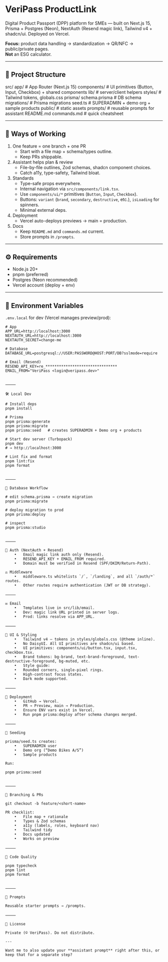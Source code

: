 # VeriPass ProductLink

Digital Product Passport (DPP) platform for SMEs — built on Next.js 15, Prisma + Postgres (Neon), NextAuth (Resend magic link), Tailwind v4 + shadcn/ui. Deployed on Vercel.

**Focus:** product data handling → standardization → QR/NFC → public/private pages.  
**Not** an ESG calculator.

---

## 🧭 Project Structure

src/
app/ # App Router (Next.js 15)
components/ # UI primitives (Button, Input, Checkbox) + shared components
lib/ # server/client helpers
styles/ # Tailwind tokens, globals.css
prisma/
schema.prisma # DB schema
migrations/ # Prisma migrations
seed.ts # SUPERADMIN + demo org + sample products
public/ # static assets
prompts/ # reusable prompts for assistant
README.md
commands.md # quick cheatsheet

---

## 🚦 Ways of Working

1. One feature = one branch + one PR
   - Start with a file map + schema/types outline.
   - Keep PRs shippable.
2. Assistant helps plan & review
   - File-by-file outlines, Zod schemas, shadcn component choices.
   - Catch a11y, type-safety, Tailwind bloat.
3. Standards
   - Type-safe props everywhere.
   - Internal navigation via `src/components/link.tsx`.
   - Use `components/ui/*` primitives (`Button`, `Input`, `Checkbox`).
   - Buttons: `variant` (`brand`, `secondary`, `destructive`, etc.), `isLoading` for spinners.
   - Minimal external deps.
4. Deployment
   - Vercel auto-deploys previews → main = production.
5. Docs
   - Keep `README.md` and `commands.md` current.
   - Store prompts in `/prompts`.

---

## ⚙️ Requirements

- Node.js 20+
- pnpm (preferred)
- Postgres (Neon recommended)
- Vercel account (deploy + env)

---

## 🔐 Environment Variables

`.env.local` for dev (Vercel manages preview/prod):

```env
# App
APP_URL=http://localhost:3000
NEXTAUTH_URL=http://localhost:3000
NEXTAUTH_SECRET=change-me

# Database
DATABASE_URL=postgresql://USER:PASSWORD@HOST:PORT/DB?sslmode=require

# Email (Resend)
RESEND_API_KEY=re_********************************
EMAIL_FROM="VeriPass <login@veripass.dev>"


⸻

🛠️ Local Dev

# Install deps
pnpm install

# Prisma
pnpm prisma:generate
pnpm prisma:migrate
pnpm prisma:seed   # creates SUPERADMIN + Demo org + products

# Start dev server (Turbopack)
pnpm dev
# → http://localhost:3000

# Lint fix and format
pnpm lint:fix
pnpm format


⸻

🧾 Database Workflow

# edit schema.prisma → create migration
pnpm prisma:migrate

# deploy migration to prod
pnpm prisma:deploy

# inspect
pnpm prisma:studio


⸻

🔑 Auth (NextAuth + Resend)
	•	Email magic link auth only (Resend).
	•	RESEND_API_KEY + EMAIL_FROM required.
	•	Domain must be verified in Resend (SPF/DKIM/Return-Path).

⚖️ Middleware
	•	middleware.ts whitelists `/`, `/landing`, and all `/auth/*` routes.
	•	Other routes require authentication (JWT or DB strategy).

⸻

✉️ Email
	•	Templates live in src/lib/email.
	•	Dev: magic link URL printed in server logs.
	•	Prod: links resolve via APP_URL.

⸻

🎨 UI & Styling
	•	Tailwind v4 — tokens in styles/globals.css (@theme inline).
	•	No DaisyUI. All UI primitives are shadcn/ui based.
	•	UI primitives: components/ui/button.tsx, input.tsx, checkbox.tsx.
	•	Brand tokens: bg-brand, text-brand-foreground, text-destructive-foreground, bg-muted, etc.
	•	Style guide:
	•	Rounded corners, single-pixel rings.
	•	High-contrast focus states.
	•	Dark mode supported.

⸻

🚀 Deployment
	•	GitHub → Vercel.
	•	PR → Preview, main → Production.
	•	Ensure ENV vars exist in Vercel.
	•	Run pnpm prisma:deploy after schema changes merged.

⸻

🌱 Seeding

prisma/seed.ts creates:
	•	SUPERADMIN user
	•	Demo org (“Demo Bikes A/S”)
	•	Sample products

Run:

pnpm prisma:seed


⸻

🔀 Branching & PRs

git checkout -b feature/<short-name>

PR checklist:
	•	File map + rationale
	•	Types & Zod schemas
	•	a11y (labels, roles, keyboard nav)
	•	Tailwind tidy
	•	Docs updated
	•	Works on preview

⸻

🧹 Code Quality

pnpm typecheck
pnpm lint
pnpm format


⸻

📁 Prompts

Reusable starter prompts → /prompts.

⸻

📜 License

Private (© VeriPass). Do not distribute.

---

Want me to also update your **assistant prompt** right after this, or keep that for a separate step?
```
